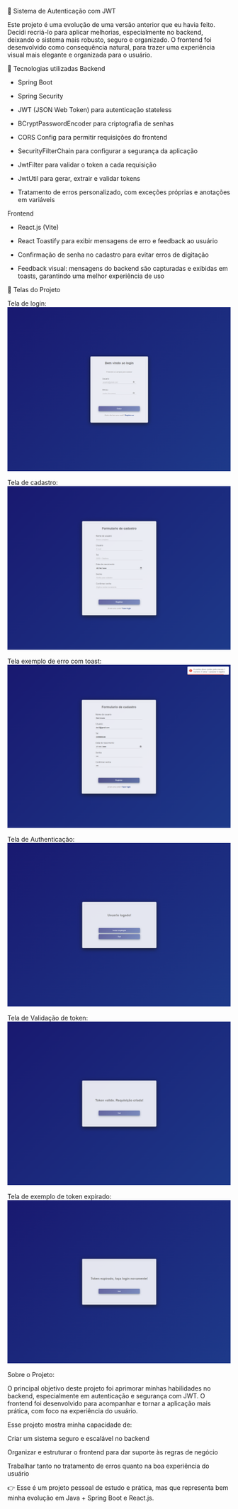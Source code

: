 🔐 Sistema de Autenticação com JWT

Este projeto é uma evolução de uma versão anterior que eu havia feito. Decidi recriá-lo para aplicar melhorias, especialmente no backend, deixando o sistema mais robusto, seguro e organizado.
O frontend foi desenvolvido como consequência natural, para trazer uma experiência visual mais elegante e organizada para o usuário.

🚀 Tecnologias utilizadas
Backend

- Spring Boot

- Spring Security

- JWT (JSON Web Token) para autenticação stateless

- BCryptPasswordEncoder para criptografia de senhas

- CORS Config para permitir requisições do frontend

- SecurityFilterChain para configurar a segurança da aplicação

- JwtFilter para validar o token a cada requisição

- JwtUtil para gerar, extrair e validar tokens

- Tratamento de erros personalizado, com exceções próprias e anotações em variáveis

Frontend

- React.js (Vite)

- React Toastify para exibir mensagens de erro e feedback ao usuário

- Confirmação de senha no cadastro para evitar erros de digitação

- Feedback visual: mensagens do backend são capturadas e exibidas em toasts, garantindo uma melhor experiência de uso

📸 Telas do Projeto

Tela de login:
![Login](docs/Login.png)

Tela de cadastro:
![Cadastro](docs/Cadastro.png)

Tela exemplo de erro com toast:
![Erro](docs/toast.png)

Tela de Authenticação:
![Autenticação](docs/Autenticacao.png)

Tela de Validação de token:
![Validação token](docs/Validacao.png)

Tela de exemplo de token expirado:
![Token expirado](docs/ExemploTokenExpirado.png)

 
Sobre o Projeto:

O principal objetivo deste projeto foi aprimorar minhas habilidades no backend, especialmente em autenticação e segurança com JWT.
O frontend foi desenvolvido para acompanhar e tornar a aplicação mais prática, com foco na experiência do usuário.

Esse projeto mostra minha capacidade de:

Criar um sistema seguro e escalável no backend

Organizar e estruturar o frontend para dar suporte às regras de negócio

Trabalhar tanto no tratamento de erros quanto na boa experiência do usuário

👉 Esse é um projeto pessoal de estudo e prática, mas que representa bem minha evolução em Java + Spring Boot e React.js.
